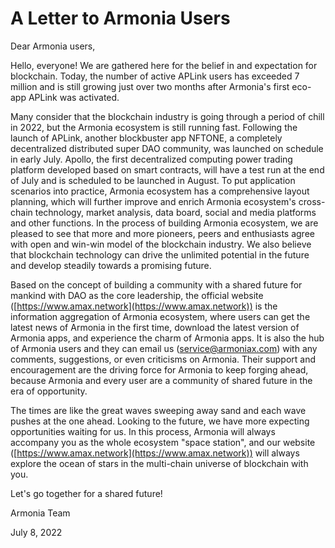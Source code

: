 # A Letter to Armonia Users

Dear Armonia users,

Hello, everyone! We are gathered here for the belief in and expectation for blockchain. Today, the number of active APLink users has exceeded 7 million and is still growing just over two months after Armonia's first eco-app APLink was activated.

Many consider that the blockchain industry is going through a period of chill in 2022, but the Armonia ecosystem is still running fast. Following the launch of APLink, another blockbuster app NFTONE, a completely decentralized distributed super DAO community, was launched on schedule in early July. Apollo, the first decentralized computing power trading platform developed based on smart contracts, will have a test run at the end of July and is scheduled to be launched in August. To put application scenarios into practice, Armonia ecosystem has a comprehensive layout planning, which will further improve and enrich Armonia ecosystem's cross-chain technology, market analysis, data board, social and media platforms and other functions. In the process of building Armonia ecosystem, we are pleased to see that more and more pioneers, peers and enthusiasts agree with open and win-win model of the blockchain industry. We also believe that blockchain technology can drive the unlimited potential in the future and develop steadily towards a promising future.

Based on the concept of building a community with a shared future for mankind with DAO as the core leadership, the official website ([https://www.amax.network](https://www.amax.network)) is the information aggregation of Armonia ecosystem, where users can get the latest news of Armonia in the first time, download the latest version of Armonia apps, and experience the charm of Armonia apps. It is also the hub of Armonia users and they can email us (service@armoniax.com) with any comments, suggestions, or even criticisms on Armonia. Their support and encouragement are the driving force for Armonia to keep forging ahead, because Armonia and every user are a community of shared future in the era of opportunity.

The times are like the great waves sweeping away sand and each wave pushes at the one ahead. Looking to the future, we have more expecting opportunities waiting for us. In this process, Armonia will always accompany you as the whole ecosystem "space station", and our website ([https://www.amax.network](https://www.amax.network)) will always explore the ocean of stars in the multi-chain universe of blockchain with you.

Let's go together for a shared future!

&#x20;                                                                                                                               Armonia Team

&#x20;                                                                                                                               July 8, 2022
